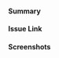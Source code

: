 <!--
Thank you for contributing a pull request! Here are a few tips to help you:
-->

#### Summary
<!--
A description of what this pull request does, as well as QA test steps (if applicable and if not already added to the GH issue).
-->

#### Issue Link
<!--
If applicable, please include issue link.
-->

#### Screenshots
<!--
If the PR includes UI changes, include screenshots/GIFs.

For an easier comparison of UI changes a table (template below) can be used.

|  before  |  after  |
|----|----|
| <insert before screenshot here> | <insert after screenshot here> |

-->
